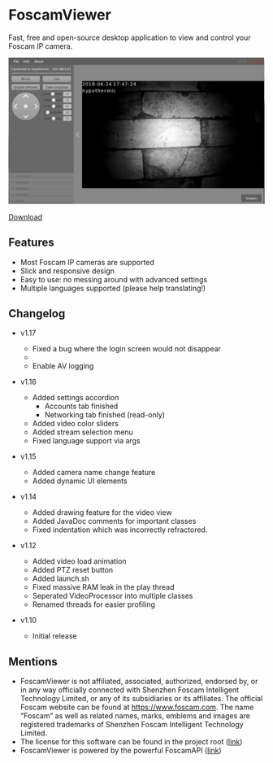 # FoscamViewer
Fast, free and open-source desktop application to view and control your Foscam IP camera.

![FoscamViewer screenshot sample](sample.png)

[Download](https://github.com/hypothermic/FoscamViewer/releases/latest)

## Features
- Most Foscam IP cameras are supported
- Slick and responsive design
- Easy to use: no messing around with advanced settings
- Multiple languages supported (please help translating!)

## Changelog
- v1.17
    - Fixed a bug where the login screen would not disappear
    - 
    - Enable AV logging
- v1.16
    - Added settings accordion
        - Accounts tab finished
        - Networking tab finished (read-only)
    - Added video color sliders
    - Added stream selection menu
    - Fixed language support via args
- v1.15
    - Added camera name change feature
    - Added dynamic UI elements
- v1.14
    - Added drawing feature for the video view
    - Added JavaDoc comments for important classes
    - Fixed indentation which was incorrectly refractored.

- v1.12
    - Added video load animation
    - Added PTZ reset button
    - Added launch.sh
    - Fixed massive RAM leak in the play thread
    - Seperated VideoProcessor into multiple classes
    - Renamed threads for easier profiling

- v1.10
    - Initial release

## Mentions
- FoscamViewer is not affiliated, associated, authorized, endorsed by, or in any way officially connected with Shenzhen Foscam Intelligent Technology Limited, or any of its subsidiaries or its affiliates. The official Foscam website can be found at https://www.foscam.com. The name “Foscam” as well as related names, marks, emblems and images are registered trademarks of Shenzhen Foscam Intelligent Technology Limited.
- The license for this software can be found in the project root ([link](./LICENSE.md))
- FoscamViewer is powered by the powerful FoscamAPI ([link](https://hypothermic.github.io/FoscamAPI/))